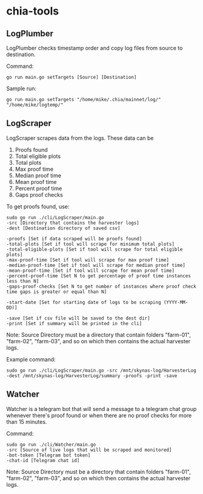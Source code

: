 # chia-tools

## LogPlumber  
LogPlumber checks timestamp order and copy log files from source to destination.

Command:
```
go run main.go setTargets [Source] [Destination]
```

Sample run: 
```
go run main.go setTargets "/home/mike/.chia/mainnet/log/" "/home/mike/logtemp/"
```

## LogScraper
LogScraper scrapes data from the logs. These data can be
1. Proofs found
2. Total eligible plots
3. Total plots
4. Max proof time
5. Median proof time
6. Mean proof time
7. Percent proof time
8. Gaps proof checks

To get proofs found, use:
```
sudo go run ./cli/LogScraper/main.go 
-src [Directory that contains the harvester logs] 
-dest [Destination directory of saved csv] 

-proofs [Set if data scraped will be proofs found] 
-total-plots [Set if tool will scrape for minimum total plots]
-total-eligible-plots [Set if tool will scrape for total eligible plots]
-max-proof-time [Set if tool will scrape for max proof time]
-median-proof-time [Set if tool will scrape for median proof time]
-mean-proof-time [Set if tool will scrape for mean proof time]
-percent-proof-time [Set N to get percentage of proof time instances less than N]
-gaps-proof-checks [Set N to get number of instances where proof check time gaps is greater or equal than N]

-start-date [Set for starting date of logs to be scraping (YYYY-MM-DD)]

-save [Set if csv file will be saved to the dest dir] 
-print [Set if summary will be printed in the cli]
```
Note:
Source Directory must be a directory that contain folders "farm-01", "farm-02", "farm-03", and so on which then contains the actual harvester logs.

Example command:
```
sudo go run ./cli/LogScraper/main.go -src /mnt/skynas-log/HarvesterLog -dest /mnt/skynas-log/HarvesterLog/summary -proofs -print -save
```

## Watcher
Watcher is a telegram bot that will send a message to a telegram chat group whenever there's proof found or when there are no proof checks for more than 15 minutes.

Command:
```
sudo go run ./cli/Watcher/main.go 
-src [Source of live logs that will be scraped and monitored]
-bot-token [Telegram bot token]
-chat-id [Telegram chat id]
```
Note:
Source Directory must be a directory that contain folders "farm-01", "farm-02", "farm-03", and so on which then contains the actual harvester logs.

